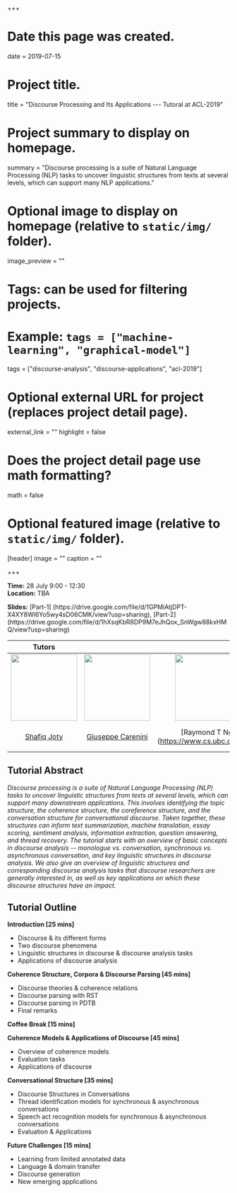 +++
# Date this page was created.
date = 2019-07-15

# Project title.
title = "Discourse Processing and Its Applications --- Tutoral at ACL-2019"

# Project summary to display on homepage.
summary = "Discourse processing is a suite of Natural Language Processing (NLP) tasks to uncover linguistic structures from texts at several levels, which can support many NLP applications."

# Optional image to display on homepage (relative to `static/img/` folder).
image_preview = ""

# Tags: can be used for filtering projects.
# Example: `tags = ["machine-learning", "graphical-model"]`
tags = ["discourse-analysis", "discourse-applications", "acl-2019"]

# Optional external URL for project (replaces project detail page).
external_link = ""
highlight = false
# Does the project detail page use math formatting?
math = false

# Optional featured image (relative to `static/img/` folder).
[header]
image = ""
caption = ""

+++

<p><strong>Time:</strong> 28 July 9:00 - 12:30 </br>
<strong>Location:</strong> TBA </br></p>
<strong>Slides:</strong> [Part-1] (https://drive.google.com/file/d/1GPMiAtjDPT-X4XY8Wl6Yo5wy4sD06CMK/view?usp=sharing), [Part-2](https://drive.google.com/file/d/1hXsqKbR8DP9M7eJhQox_SnWgw88kxHMQ/view?usp=sharing) 

| Tutors | | | |
|:---: | :---: | :---: | :---: |
| <img class="img-circle" style="width: 150px;height: 150px;" src="https://raihanjoty.github.io/img/nav/shafiq.jpg"> | <img class="img-circle" style="width: 150px;height: 150px;" src="http://www.cs.ubc.ca/~carenini/carenini.jpg "> | <img class="img-circle" style="width: 150px;height: 150px;" src="https://www.cs.ubc.ca/~rng/Raymond_Ng.JPG"> | <img class="img-circle" style="width: 150px;height: 150px;" src="https://www.ufv.ca/media/assets/computer-information-systems/pictures/gabe-headshot-200x201.jpg">|
| [Shafiq Joty](https://raihanjoty.github.io/) | [Giuseppe Carenini](http://www.cs.ubc.ca/~carenini/)| [Raymond T Ng] (https://www.cs.ubc.ca/~rng/)| [Gabriel Murray] (https://www.ufv.ca/cis/faculty-and-staff/murray-gabriel.htm) |
 <h2 id="tutorialabstract">Tutorial Abstract</h2>
 <p><em>Discourse processing is a suite of Natural Language Processing (NLP) tasks to uncover linguistic structures from texts at several levels, which can support many downstream applications. This involves identifying the topic structure, the coherence structure, the coreference structure, and the conversation structure for conversational discourse. Taken together, these structures can inform text summarization, machine translation, essay scoring, sentiment analysis,  information extraction, question answering, and thread recovery. The tutorial starts with an overview of basic concepts in discourse analysis -- monologue vs. conversation, synchronous vs. asynchronous conversation, and key linguistic structures in discourse analysis. We also give an overview of linguistic structures and corresponding discourse analysis tasks that discourse researchers are generally interested in, as well as key applications on which these discourse structures have an impact. </em></p>
 <h2 id="tutorialoutline">Tutorial Outline</h2>
 <p><strong>Introduction [25 mins] </strong> </p>
 <ul>
<li> Discourse &amp; its different forms</li>
<li> Two discourse phenomena </li>
 <li> Linguistic structures in discourse &amp; discourse analysis tasks </li>
 <li> Applications of discourse analysis</li>
</ul>
 <p><strong> Coherence Structure, Corpora &amp; Discourse Parsing [45 mins] </strong> </p>
 <ul>
<li> Discourse theories &amp; coherence relations </li>
 <li> Discourse parsing with RST</li>
 <li> Discourse parsing in PDTB</li>
 <li> Final remarks </li> 
</ul>
 <p><strong>Coffee Break [15 mins]</strong> </p>
 <p><strong>Coherence Models &amp; Applications of Discourse [45 mins] </strong> </p>
 <ul>
<li> Overview of coherence models </li>
 <li> Evaluation tasks </li>
 <li> Applications of discourse </li>
</ul>
 <p><strong>Conversational Structure [35 mins]</strong> </p>
 <ul>
<li> Discourse Structures in Conversations</li>
 <li> Thread identification models for synchronous &amp; asynchronous conversations </li>
 <li> Speech act recognition models for synchronous &amp; asynchronous conversations</li>
 <li> Evaluation &amp; Applications</li>
</ul>
 <p><strong> Future Challenges [15 mins] </strong> </p>
 <ul>
<li> Learning from limited annotated data</li>
 <li> Language &amp; domain transfer </li>
 <li> Discourse generation </li>
 <li> New emerging applications</li>
</ul>
